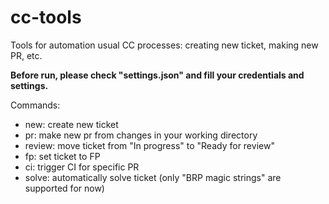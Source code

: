 # cc-tools
Tools for automation usual CC processes: creating new ticket, making new PR, etc.

**Before run, please check "settings.json" and fill your credentials and settings.**

Commands:
- new: create new ticket
- pr: make new pr from changes in your working directory
- review: move ticket from "In progress" to "Ready for review"
- fp: set ticket to FP
- ci: trigger CI for specific PR
- solve: automatically solve ticket (only "BRP magic strings" are supported for now)

